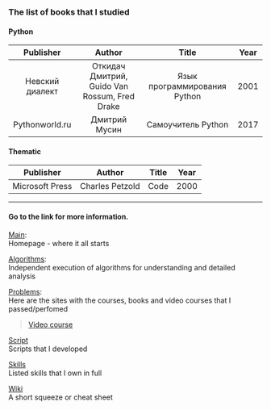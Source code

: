 ### The list of books that I studied

#### Python

| Publisher          				| Author    					  			| Title 											| Year   |				                   
| :-------------------------------: | :---------------------------------------: | :-----------------------------------------------: | :----: |
| Невский диалект  				| Откидач Дмитрий, Guido Van Rossum, Fred Drake | Язык программирования Python					    | 2001   | 
| Pythonworld.ru					| Дмитрий Мусин  				  			| Самоучитель Python 					            | 2017   |	


#### Thematic

| Publisher          				| Author    					  			| Title 											| Year   |				                   
| :-------------------------------: | :---------------------------------------: | :-----------------------------------------------: | :----: | 
| Microsoft Press					| Charles Petzold  				  			| Code											    | 2000   |	


___

#### Go to the link for more information.
[Main](https://github.com/dpaniq/Python): <br>
Homepage - where it all starts

[Algorithms](https://github.com/dpaniq/Python/tree/master/Algorithms): <br>
Independent execution of algorithms for understanding and detailed analysis
	
[Problems](https://github.com/dpaniq/Python/tree/master/Problems): <br>
Here are the sites with the courses, books and video courses that I passed/perfomed<br>
>[Video course](https://github.com/dpaniq/Python/tree/master/Problems/VideoCourse)	
	
[Script](https://github.com/dpaniq/Python/tree/master/Script)<br>
Scripts that I developed
	
[Skills](https://github.com/dpaniq/Python/tree/master/Experience%20%26%20Skills)<br>
Listed skills that I own in full

[Wiki](https://github.com/dpaniq/Python/wiki) <br>
A short squeeze or cheat sheet

